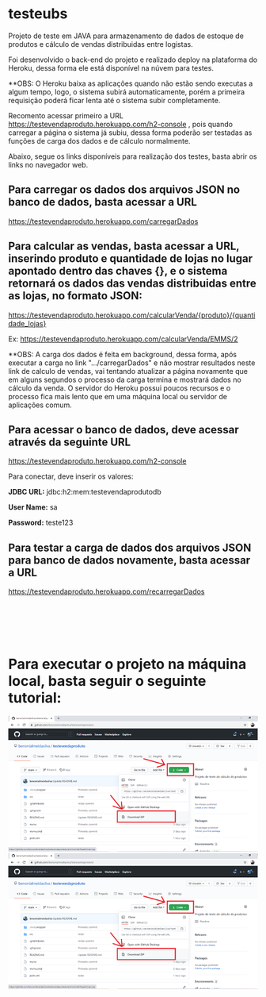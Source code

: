 # testeubs
 
Projeto de teste em JAVA para armazenamento de dados de estoque de produtos e cálculo de vendas distribuidas entre logistas.

Foi desenvolvido o back-end do projeto e realizado deploy na plataforma do Heroku, dessa forma ele está disponível na núvem para testes.

**OBS: O Heroku baixa as aplicações quando não estão sendo executas a algum tempo, logo, o sistema subirá automaticamente, porém a primeira requisição poderá ficar lenta até o sistema subir completamente.

Recomento acessar primeiro a URL https://testevendaproduto.herokuapp.com/h2-console , pois quando carregar a página o sistema já subiu, dessa forma poderão ser testadas as funções de carga dos dados e de cálculo normalmente. 



Abaixo, segue os links disponíveis para realização dos testes, basta abrir os links no navegador web.
 


 
## Para carregar os dados dos arquivos JSON no banco de dados, basta acessar a URL
 
https://testevendaproduto.herokuapp.com/carregarDados
 
 
## Para calcular as vendas, basta acessar a URL, inserindo produto e quantidade de lojas no lugar apontado dentro das chaves {}, e o sistema retornará os dados das vendas distribuidas entre as lojas, no formato JSON:
 
https://testevendaproduto.herokuapp.com/calcularVenda/{produto}/{quantidade_lojas}
 
Ex: https://testevendaproduto.herokuapp.com/calcularVenda/EMMS/2

**OBS: A carga dos dados é feita em background, dessa forma, após executar a carga no link ".../carregarDados" e não mostrar resultados neste link de calculo de vendas, vai tentando atualizar a página novamente que em alguns segundos o processo da carga termina e mostrará dados no cálculo da venda. O servidor do Heroku possui poucos recursos e o processo fica mais lento que em uma máquina local ou servidor de aplicações comum. 
 
 
## Para acessar o banco de dados, deve acessar através da seguinte URL
  
https://testevendaproduto.herokuapp.com/h2-console
 
Para conectar, deve inserir os valores: 
 
**JDBC URL:** jdbc:h2:mem:testevendaprodutodb
 
**User Name:** sa
 
**Password:** teste123


## Para testar a carga de dados dos arquivos JSON para banco de dados novamente, basta acessar a URL
 
https://testevendaproduto.herokuapp.com/recarregarDados

<br></br><br></br>

# Para executar o projeto na máquina local, basta seguir o seguinte tutorial:

<img src="/src/main/resources/static/images/readme_info/img1.png">

<img src="/src/main/resources/static/images/readme_info/img1.png">

 
